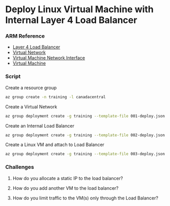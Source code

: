# Deploy Linux Virtual Machine with Internal Layer 4 Load Balancer

### ARM Reference

* [Layer 4 Load Balancer](https://docs.microsoft.com/en-us/azure/templates/microsoft.network/loadbalancers)
* [Virtual Network](https://docs.microsoft.com/en-us/azure/templates/microsoft.network/virtualnetworks)
* [Virtual Machine Network Interface](https://docs.microsoft.com/en-us/azure/templates/microsoft.network/networkinterfaces)
* [Virtual Machine](https://docs.microsoft.com/en-us/azure/templates/microsoft.compute/virtualmachines)


### Script

Create a resource group
```bash
az group create -n training -l canadacentral
```

Create a Virtual Network
```bash
az group deployment create -g training --template-file 001-deploy.json
```

Create an Internal Load Balancer
```bash
az group deployment create -g training --template-file 002-deploy.json
```

Create a Linux VM and attach to Load Balancer
```bash
az group deployment create -g training --template-file 003-deploy.json
```

### Challenges

1. How do you allocate a static IP to the load balancer?

2. How do you add another VM to the load balancer?

3. How do you limit traffic to the VM(s) only through the Load Balancer?